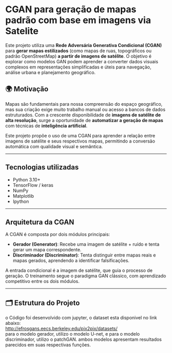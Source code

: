 # CGAN para geração de mapas padrão com base em imagens via Satelite

Este projeto utiliza uma **Rede Adversária Generativa Condicional (CGAN)** para **gerar mapas estilizados** (como mapas de ruas, topográficos ou padrão OpenStreetMap) **a partir de imagens de satélite**. O objetivo é explorar como modelos GAN podem aprender a converter dados visuais complexos em representações simplificadas e úteis para navegação, análise urbana e planejamento geográfico.

## 🌍 Motivação

Mapas são fundamentais para nossa compreensão do espaço geográfico, mas sua criação exige muito trabalho manual ou acesso a bancos de dados estruturados. Com a crescente disponibilidade de **imagens de satélite de alta resolução**, surge a oportunidade de **automatizar a geração de mapas** com técnicas de **inteligência artificial**.

Este projeto propõe o uso de uma CGAN para aprender a relação entre imagens de satélite e seus respectivos mapas, permitindo a conversão automática com qualidade visual e semântica.

---

## Tecnologias utilizadas

- Python 3.10+
- TensorFlow / keras
- NumPy
- Matplotlib
- Ipython

---

## Arquitetura da CGAN

A CGAN é composta por dois módulos principais:

- **Gerador (Generator)**: Recebe uma imagem de satélite + ruído e tenta gerar um mapa correspondente.
- **Discriminador (Discriminator)**: Tenta distinguir entre mapas reais e mapas gerados, aprendendo a identificar falsificações.

A entrada condicional é a imagem de satélite, que guia o processo de geração. O treinamento segue o paradigma GAN clássico, com aprendizado competitivo entre os dois módulos.

---

## 🗂️ Estrutura do Projeto

o Código foi desenvolvido com jupyter, o dataset esta disponivel no link abaixo:</br>
http://efrosgans.eecs.berkeley.edu/pix2pix/datasets/</br>
para o modelo gerador, utilizo o modelo U-net, e para o modelo discriminador, utilizo o patchGAN. ambos modelos apresentam resultados parecidos em suas respectivas funções.
